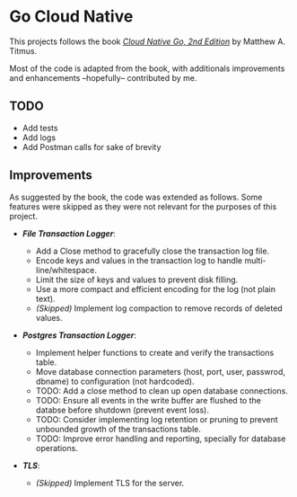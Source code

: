 # Go Cloud Native

This projects follows the book [_Cloud Native Go, 2nd Edition_](https://www.oreilly.com/library/view/cloud-native-go/9781098156411/) by Matthew A. Titmus.

Most of the code is adapted from the book, with additionals improvements and enhancements –hopefully– contributed by me.

## TODO

- Add tests
- Add logs
- Add Postman calls for sake of brevity

## Improvements

As suggested by the book, the code was extended as follows. Some features were skipped as they were not relevant for the purposes of this project.

- **_File Transaction Logger_**:

  - Add a Close method to gracefully close the transaction log file.
  - Encode keys and values in the transaction log to handle multi-line/whitespace.
  - Limit the size of keys and values to prevent disk filling.
  - Use a more compact and efficient encoding for the log (not plain text).
  - _(Skipped)_ Implement log compaction to remove records of deleted values.

- **_Postgres Transaction Logger_**:

  - Implement helper functions to create and verify the transactions table.
  - Move database connection parameters (host, port, user, passwrod, dbname) to configuration (not hardcoded).
  - TODO: Add a close method to clean up open database connections.
  - TODO: Ensure all events in the write buffer are flushed to the databse before shutdown (prevent event loss).
  - TODO: Consider implementing log retention or pruning to prevent unbounded growth of the transactions table.
  - TODO: Improve error handling and reporting, specially for database operations.

- **_TLS_**:
  - _(Skipped)_ Implement TLS for the server.
